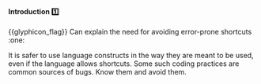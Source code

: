 <div id="title">

#### Introduction :one:

<span id="prereqs"></span>

</div>
<span id="outcomes">{{glyphicon_flag}} Can explain the need for avoiding error-prone shortcuts :one:</span>

<div id="body">

It is safer to use language constructs in the way they are meant to be used, even if the language allows shortcuts. Some such coding practices are common sources of bugs. Know them and avoid them.

</div>

<div id="extras">
</div>
